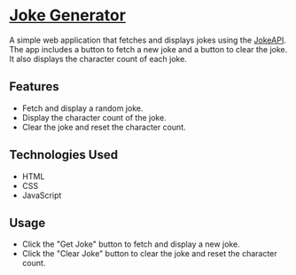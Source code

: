 # <a href="https://himanshu-abes.github.io/Test_CSEDS_B_084/">Joke Generator</a>

A simple web application that fetches and displays jokes using the [JokeAPI](https://v2.jokeapi.dev/joke/Any). The app includes a button to fetch a new joke and a button to clear the joke. It also displays the character count of each joke.

## Features

- Fetch and display a random joke.
- Display the character count of the joke.
- Clear the joke and reset the character count.

## Technologies Used

- HTML
- CSS
- JavaScript

## Usage

- Click the "Get Joke" button to fetch and display a new joke.
- Click the "Clear Joke" button to clear the joke and reset the character count.
